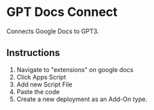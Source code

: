 # GPT Docs Connect
Connects Google Docs to GPT3.

## Instructions
1. Navigate to "extensions" on google docs 
2. Click Apps Script
3. Add new Script File
4. Paste the code
5. Create a new deployment as an Add-On type.
